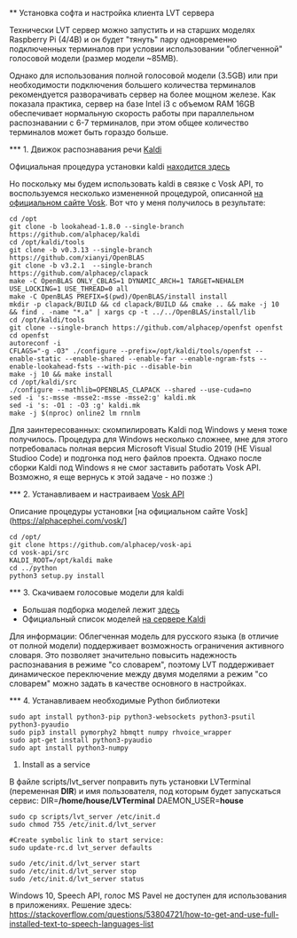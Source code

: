 ** Установка софта и настройка клиента LVT сервера

Технически LVT сервер можно запустить и на старших моделях Raspberry Pi (4/4B) и он будет "тянуть" 
пару одновременно подключенных терминалов при условии использовании "облегченной" голосовой модели
(размер модели ~85MB).

Однако для использования полной голосовой модели (3.5GB) или при необходимости подключения большего 
количества терминалов рекомендуется разворачивать сервер на более мощном железе. Как показала 
практика, сервер на базе Intel i3 с объемом RAM 16GB обеспечивает нормальную скорость работы при 
параллельном распознавании с 6-7 терминалов, при этом общее количество терминалов может быть 
гораздо больше. 


*** 1. Движок распознавания речи [Kaldi](http://kaldi-asr.org/doc)

Официальная процедура установки kaldi [находится здесь](http://kaldi-asr.org/doc/install.html)

Но поскольку мы будем использовать kaldi в связке с Vosk API, то воспользуемся несколько измененной
процедурой, описанной [на официальном сайте Vosk](https://alphacephei.com/vosk/).
Вот что у меня получилось в результате:

```
cd /opt
git clone -b lookahead-1.8.0 --single-branch https://github.com/alphacep/kaldi
cd /opt/kaldi/tools
git clone -b v0.3.13 --single-branch https://github.com/xianyi/OpenBLAS
git clone -b v3.2.1  --single-branch https://github.com/alphacep/clapack
make -C OpenBLAS ONLY_CBLAS=1 DYNAMIC_ARCH=1 TARGET=NEHALEM USE_LOCKING=1 USE_THREAD=0 all
make -C OpenBLAS PREFIX=$(pwd)/OpenBLAS/install install
mkdir -p clapack/BUILD && cd clapack/BUILD && cmake .. && make -j 10 && find . -name "*.a" | xargs cp -t ../../OpenBLAS/install/lib
cd /opt/kaldi/tools
git clone --single-branch https://github.com/alphacep/openfst openfst
cd openfst
autoreconf -i
CFLAGS="-g -O3" ./configure --prefix=/opt/kaldi/tools/openfst --enable-static --enable-shared --enable-far --enable-ngram-fsts --enable-lookahead-fsts --with-pic --disable-bin
make -j 10 && make install
cd /opt/kaldi/src
./configure --mathlib=OPENBLAS_CLAPACK --shared --use-cuda=no
sed -i 's:-msse -msse2:-msse -msse2:g' kaldi.mk
sed -i 's: -O1 : -O3 :g' kaldi.mk
make -j $(nproc) online2 lm rnnlm
```

Для заинтересованных: скомпилировать Kaldi под Windows у меня тоже получилось. Процедура для Windows 
несколько сложнее, мне для этого потребовалась полная версия Microsoft Visual Studio 2019 (НЕ Visual Studioo Code) 
и подгонка под него файлов проекта. Однако после сборки Kaldi под Windows я не смог заставить работать 
Vosk API. Возможно, я еще вернусь к этой задаче - но позже :)


*** 2. Устанавливаем и настраиваем [Vosk API](https://github.com/alphacep/vosk-api)

Описание процедуры установки [на официальном сайте Vosk](https://alphacephei.com/vosk/]

```
cd /opt/
git clone https://github.com/alphacep/vosk-api
cd vosk-api/src
KALDI_ROOT=/opt/kaldi make
cd ../python
python3 setup.py install
```

*** 3. Скачиваем голосовые модели для kaldi

 * Большая подборка моделей лежит [здесь](https://alphacephei.com/vosk/models)
 * Официальный список моделей [на сервере Kaldi](http://kaldi-asr.org/models.html)

Для информации: Облегченная модель для русского языка (в отличие от полной модели) 
поддерживает возможность ограничения активного словаря. Это позволяет значительно 
повысить надежность распознавания в режиме "со словарем", поэтому LVT поддерживает
динамическое переключение между двумя моделями а режим "со словарем" можно задать
в качестве основного в настройках.

*** 4. Устанавливаем необходимые Python библиотеки

    sudo apt install python3-pip python3-websockets python3-psutil python3-pyaudio
    sudo pip3 install pymorphy2 hbmqtt numpy rhvoice_wrapper
    sudo apt-get install python3-pyaudio
    sudo apt install python3-numpy

1. Install as a service

 В файле scripts/lvt_server поправить путь установки LVTerminal (переменная **DIR**) и имя пользователя, под которым будет запускаться сервис:
 DIR=**/home/house/LVTerminal**
 DAEMON_USER=**house**


    sudo cp scripts/lvt_server /etc/init.d
    sudo chmod 755 /etc/init.d/lvt_server

    #Create symbolic link to start service:
    sudo update-rc.d lvt_server defaults

    sudo /etc/init.d/lvt_server start
    sudo /etc/init.d/lvt_server stop
    sudo /etc/init.d/lvt_server status





Windows 10, Speech API, голос MS Pavel не доступен для использования в приложениях.
Решение здесь: https://stackoverflow.com/questions/53804721/how-to-get-and-use-full-installed-text-to-speech-languages-list
